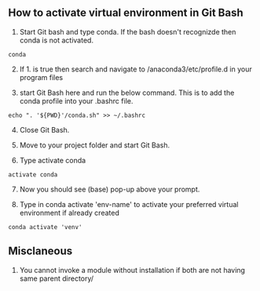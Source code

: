 ## How to activate virtual environment in Git Bash

1. Start Git bash and type conda. If the bash doesn't recognizde then conda is not activated.

```
conda
```
2. If 1. is true then search and navigate to /anaconda3/etc/profile.d in your program files

3. start Git Bash here and run the below command. This is to add the conda profile into your .bashrc file.

```
echo ". '${PWD}'/conda.sh" >> ~/.bashrc
```
4. Close Git Bash.

5. Move to your project folder and start Git Bash.

6. Type activate conda

```
activate conda
```
7. Now you should see (base) pop-up above your prompt.

8. Type in conda activate 'env-name' to activate your preferred virtual environment if already created

```
conda activate 'venv'
```
## Misclaneous

1. You cannot invoke a module without installation if both are not having same parent directory/

